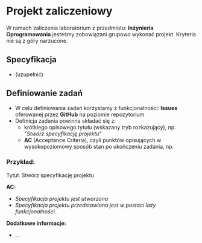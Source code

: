 # Projekt zaliczeniowy

W ramach zaliczenia laboratorium z przedmiotu: **Inżynieria Oprogramowania** jesteśmy zobowiązani grupowo wykonać projekt. Kryteria nie są z góry narzucone.

## Specyfikacja

* (uzupełnić)

## Definiowanie zadań

* W celu definiowania zadań korzystamy z funkcjonalności: **Issues** oferowanej przez **GitHub** na poziomie repozytorium
* Definicja zadania powinna składać się z:
  * krótkiego opisowego tytułu (wskazany tryb rozkazujący), np. "*Stwórz specyfikację projektu*"
  * **AC** (Acceptance Criteria), czyli punktów opisujących w wysokopoziomowy sposób stan po ukończeniu zadania, np.
   
### Przykład:

Tytuł: Stwórz specyfikację projektu

**AC:**
* *Specyfikacja projektu jest utworzona*
* *Specyfikacja projektu przedstawiona jest w postaci listy funkcjonalności*

**Dodatkowe informacje:**
* ...
